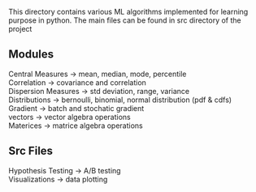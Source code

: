 This directory contains various ML algorithms implemented for learning purpose in python.
The main files can be found in src directory of the project

Modules
---
Central Measures -> mean, median, mode, percentile  
Correlation -> covariance and correlation    
Dispersion Measures -> std deviation, range, variance    
Distributions -> bernoulli, binomial, normal distribution (pdf & cdfs)    
Gradient -> batch and stochatic gradient   
vectors -> vector algebra operations    
Materices -> matrice algebra operations    


Src Files
---
Hypothesis Testing -> A/B testing    
Visualizations ->  data plotting   
